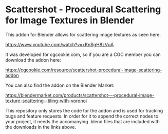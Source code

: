 # Scattershot - Procedural Scattering for Image Textures in Blender

This addon for Blender allows for scattering image textures as seen here: 

https://www.youtube.com/watch?v=xKnSgH8zVuA

It was developed for cgcookie.com, so if you are a CGC member you can download the addon here: 

https://cgcookie.com/resource/scattershot-procedural-image-scattering-addon

You can also find the addon on the Blender Market: 

https://blendermarket.com/products/scattershot---procedural-image-texture-scattering--tiling-with-voronoi

This repository only stores the code for the addon and is used for tracking bugs and feature requests. In order for it to append the correct nodes to your project, it needs the accomanying .blend files that are included with the downloads in the links above. 

